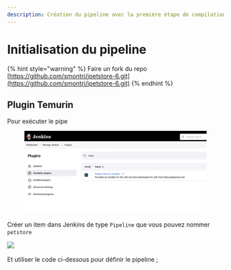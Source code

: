 ```yaml
---
description: Création du pipeline avec la première étape de compilation avec Maven
---
```


# Initialisation du pipeline

{% hint style="warning" %}
Faire un fork du repo [https://github.com/smontri/jpetstore-6.git](https://github.com/smontri/jpetstore-6.git)
{% endhint %}

## Plugin Temurin

Pour exécuter le pipe

<figure><img src="../.gitbook/assets/image.png" alt=""><figcaption></figcaption></figure>

Créer un item dans Jenkins de type `Pipeline` que vous pouvez nommer `petstore`

[![](https://github.com/smontri/esgi-devsecops/raw/main/images/newitem.jpg)](../images/newitem.jpg)

Et utiliser le code ci-dessous pour définir le pipeline ;
